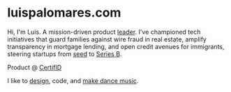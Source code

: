 # luispalomares.com

Hi, I'm Luis.
A mission-driven product [leader](https://www.linkedin.com/in/luis-palomares/). I've championed tech initiatives that guard families against wire fraud in real estate, amplify transparency in mortgage lending, and open credit avenues for immigrants, steering startups from [seed](https://tucson.com/business/tucson-tech-ua-real-estate-services-startup-wins-major-investment/article_cf74558c-5f18-552b-81a0-cf60679257cf.html) to [Series B](https://www.businesswire.com/news/home/20230912425188/en/CertifID-Secures-20M-in-Series-B-Funding-to-Protect-Real-Estate-Industry-from-Fraud).

Product @ [CertifID](https://certifid.com)

I like to  [design](https://dribbble.com/luispalomares),  code, and  [make dance music](https://7thSt.music).